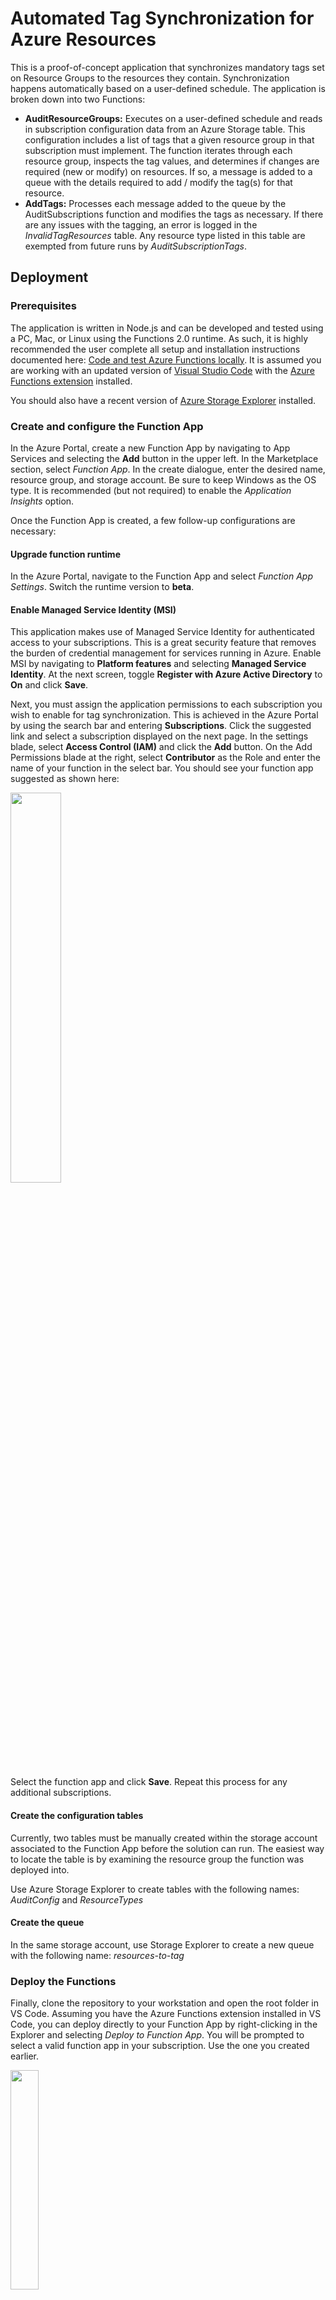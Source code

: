 # Automated Tag Synchronization for Azure Resources

This is a proof-of-concept application that synchronizes mandatory tags set on Resource Groups to the resources they contain. Synchronization happens automatically based on a user-defined schedule. The application is broken down into two Functions:

- **AuditResourceGroups:** Executes on a user-defined schedule and reads in subscription configuration data from an Azure Storage table. This configuration includes a list of tags that a given resource group in that subscription must implement. The function iterates through each resource group, inspects the tag values, and determines if changes are required (new or modify) on resources. If so, a message is added to a queue with the details required to add / modify the tag(s) for that resource.
- **AddTags:** Processes each message added to the queue by the AuditSubscriptions function and modifies the tags as necessary. If there are any issues with the tagging, an error is logged in the *InvalidTagResources* table. Any resource type listed in this table are exempted from future runs by *AuditSubscriptionTags*.

## Deployment

### Prerequisites

The application is written in Node.js and can be developed and tested using a PC, Mac, or Linux using the Functions 2.0 runtime. As such, it is highly recommended the user complete all setup and installation instructions documented here: [Code and test Azure Functions locally](https://docs.microsoft.com/en-us/azure/azure-functions/functions-run-local).
It is assumed you are working with an updated version of [Visual Studio Code](https://code.visualstudio.com/) with the [Azure Functions extension](https://marketplace.visualstudio.com/items?itemName=ms-azuretools.vscode-azurefunctions) installed.

You should also have a recent version of [Azure Storage Explorer](https://azure.microsoft.com/en-us/features/storage-explorer/) installed.

### Create and configure the Function App

In the Azure Portal, create a new Function App by navigating to App Services and selecting the **Add** button in the upper left. In the Marketplace section, select *Function App*. In the create dialogue, enter the desired name, resource group, and storage account. Be sure to keep Windows as the OS type. It is recommended (but not required) to enable the *Application Insights* option.

Once the Function App is created, a few follow-up configurations are necessary:

#### Upgrade function runtime

In the Azure Portal, navigate to the Function App and select *Function App Settings*. Switch the runtime version to **beta**.


#### Enable Managed Service Identity (MSI)

This application makes use of Managed Service Identity for authenticated access to your subscriptions. This is a great security feature that removes the burden of credential management for services running in Azure. Enable MSI by navigating to **Platform features** and selecting **Managed Service Identity**. At the next screen, toggle **Register with Azure Active Directory** to **On** and click **Save**.

Next, you must assign the application permissions to each subscription you wish to enable for tag synchronization. This is achieved in the Azure Portal by using the search bar and entering **Subscriptions**. Click the suggested link and select a subscription displayed on the next page. In the settings blade, select **Access Control (IAM)** and click the **Add** button. On the Add Permissions blade at the right, select **Contributor** as the Role and enter the name of your function in the select bar. You should see your function app suggested as shown here:

<img src="images/add-msi.png" width=40%>

Select the function app and click **Save**. Repeat this process for any additional subscriptions.

#### Create the configuration tables

Currently, two tables must be manually created within the storage account associated to the Function App before the solution can run. The easiest way to locate the table is by examining the resource group the function was deployed into.

Use Azure Storage Explorer to create tables with the following names: *AuditConfig* and *ResourceTypes*

#### Create the queue

In the same storage account, use Storage Explorer to create a new queue with the following name: *resources-to-tag*

### Deploy the Functions
Finally, clone the repository to your workstation and open the root folder in VS Code. Assuming you have the Azure Functions extension installed in VS Code, you can deploy directly to your Function App by right-clicking in the Explorer and selecting *Deploy to Function App*. You will be prompted to select a valid function app in your subscription. Use the one you created earlier.

<img src="images/deploy-function-js.png" width=30%>

## Configuration and Operation

NPM packages must be deployed to the server.

By default, the ```AuditResourceGroups``` function runs once every 4 hours. The ```AddTags``` function is triggered by messages placed into the ```resources-to-tag``` queue created earler. You can manually initialize the process by clicking the Run button on ```AuditSubscriptionTags``` the portal. It is recommended to do this once after the deployment has been completed so that the columns for the ```AuditConfigTable``` are created.

When in operation, the solution works by interacting with the tables hosted in the Storage Account.

### AuditConfig

For each subscription you wish to audit, you must define a configuration item for it in the AuditConfig table. Configuration currently consists of two columns.

- ```SubscriptionId```: The GUID (ID) that represents the subscription.

- ```RequiredTags```: A comma separated list of tags that must be synchronized from the resource group to the resource item.

Once configuraiton is completed, your table shoud look like the following:

<img src="images/audit-config-table.png" width=75%>

### AuditStats

Information about every subscription audit performed by ```AuditSubscriptionTags``` is recorded in this table.

### ResourceTypes

Azure does not currently have a unified API for resource tagging. There are cases where exceptions will be thrown when attempting to tag certain resource types. These exceptions are handled by the ```AddTags``` function and written to this table.

 <img src="images/invalid-tag-resources.png" width=75%>

 When invoked, ```AuditSubscriptionTags``` reads all items from this table and skips any resource that matches a given type that indicates a tag error has happened. That way, repeated API calls that are known to fail are not made. Developers can use the information to update the code to better handle these specific resources. Administrators can use this table to tag these resources either via a script or manually.

## Local Development / Debugging

### Service Principal

If you wish to run this function app locally, you must create a [service principal ID](https://docs.microsoft.com/en-us/powershell/azure/create-azure-service-principal-azureps?view=azurermps-6.0.0). Run one of the following commands to create one:

Azure CLI

```
az ad sp create-for-rbac --name ServicePrincipalName
```

PowerShell

```
New-AzureRmADServicePrincipal -DisplayName ServicePrincipalName
```

When the Service Principal is created, document the ID, key, and the AAD tenant ID for use in the next step. Finally ensure the Service Principal has permissions to modify objects in your subscription(s).

### local.settings.json
 In Azure, connection information that enables the Functions runtime to bind to services like Azure Storage (blobs, tables, and queues) is hosted in Application Settings. When the Functions runtime is running locally, this information is provided by a file named **local.settings.json**. This file contains sensitive information and is excluded from the repository, so you must download it from the Azure Portal 

 To do this, navigate to the Function App in the Azure Portal and click the **Download app content** link at the top of the **Overview** page. At the prompt, be sure to select ***Include app settings in the download***.  Oncde the download completes, unzip the contents and copy **local.settings.json** to the root of the **TagSync.Functions** folder.

 Finally, add ```appId```, ```appSecret```, and ```tenantId``` items to the JSON file and set the values to match the Service Principal you created earlier. The end result should look something like this:

<img src="images/local-settings-json.png" width=60%>

Assuming you have the [Functions 2.0 runtime installed and configured from your workstation](https://docs.microsoft.com/en-us/azure/azure-functions/functions-run-local#v2), you should now be able to successfuly run and debug this application locally.

 ## FAQ

 TBD